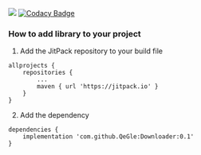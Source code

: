 [![](https://jitpack.io/v/QeGle/Downloader.svg)](https://jitpack.io/#QeGle/Downloader)
[![Codacy Badge](https://api.codacy.com/project/badge/Grade/13103622f6864f05a75ae7a3ee337e49)](https://www.codacy.com/app/QeGle/Downloader?utm_source=github.com&amp;utm_medium=referral&amp;utm_content=QeGle/Downloader&amp;utm_campaign=Badge_Grade)

### How to add library to your project

1. Add the JitPack repository to your build file
```
allprojects {
	repositories {
		...
		maven { url 'https://jitpack.io' }
	}
}
```
2. Add the dependency 
```
dependencies {
	implementation 'com.github.QeGle:Downloader:0.1'
}
```
